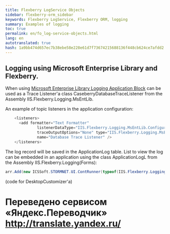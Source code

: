 ```yaml
--- 
title: Flexberry LogService Objects 
sidebar: flexberry-orm_sidebar 
keywords: Flexberry LogService, Flexberry ORM, logging 
summary: Examples of logging 
toc: true 
permalink: en/fo_log-service-objects.html 
lang: en 
autotranslated: true 
hash: 1a9bb474d657ec7b38ebe58e228e61d7f73674215688136f448cb624ce7afdd2 
--- 
```


## Logging using Microsoft Enterprise Library and Flexberry. 

When using [Microsoft Enterprise Library Logging Application Block](http://msdn.microsoft.com/en-us/library/ff664569(v=pandp.50).aspx) can be used as a Trace Listener'a class CaseberryDatabaseTraceListener from the Assembly IIS.Flexberry.Logging.MsEntLib. 

An example of topic listeners in the application configuration: 

```csharp
    <listeners>
      <add formatter="Text Formatter"
			  listenerDataType="IIS.Flexberry.Logging.MsEntLib.Configuration.CaseberryDatabaseTraceListenerData, IIS.Flexberry.Logging.MsEntLib, Version=1.0.0.0, Culture=neutral, PublicKeyToken=e89274d6fcfab3e9"
			  traceOutputOptions="None" type="IIS.Flexberry.Logging.MsEntLib.CaseberryDatabaseTraceListener, IIS.Flexberry.Logging.MsEntLib, Version=1.0.0.0, Culture=neutral, PublicKeyToken=e89274d6fcfab3e9"
			  name="Database Trace Listener" />
    </listeners>
``` 

The log record will be saved in the ApplicationLog table. List to view the log can be embedded in an application using the class ApplicationLogL from the Assembly IIS.Flexberry.Logging(Forms): 

```csharp
arr.Add(new ICSSoft.STORMNET.UI.ContRunner(typeof(IIS.Flexberry.Logging.Forms.ApplicationLogL), "Logging", "Application log", ""));
``` 

(code for DesktopCustomizer'a) 



 # Переведено сервисом «Яндекс.Переводчик» http://translate.yandex.ru/